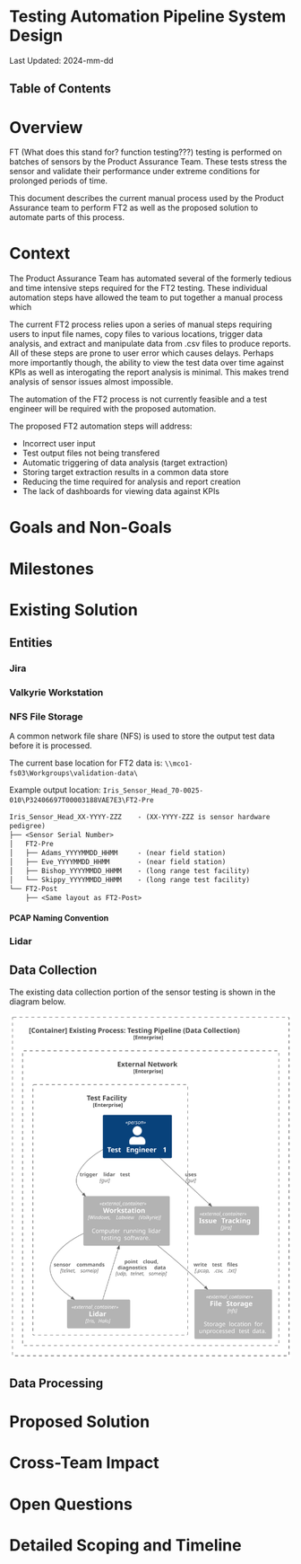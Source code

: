 # Testing Automation Pipeline System Design

Last Updated: 2024-mm-dd

## Table of Contents

<!-- mdformat-toc start --slug=github --no-anchors --maxlevel=6 --minlevel=2 -->

<!-- mdformat-toc end -->

<!-- https://www.freecodecamp.org/news/how-to-write-a-good-software-design-document-66fcf019569c/ -->

# Overview

<!--
A high level summary that every engineer at the company should understand and use to decide if it’s useful for them to read the rest of the doc. It should be 3 paragraphs max.
-->

FT (What does this stand for? function testing???) testing is performed on batches of sensors by the Product Assurance Team.
These tests stress the sensor and validate their performance under extreme conditions for prolonged periods of time.

This document describes the current manual process used by the Product Assurance team to perform FT2 as well as the proposed solution to automate parts of this process. 

# Context

<!-- 
A description of the problem at hand, why this project is necessary, what people need to know to assess this project, and how it fits into the technical strategy, product strategy, or the team’s quarterly goals.
-->

The Product Assurance Team has automated several of the formerly tedious and time intensive steps required for the FT2 testing.
These individual automation steps have allowed the team to put together a manual process which 

The current FT2 process relies upon a series of manual steps requiring users to input file names, copy files to various locations, trigger data analysis, and extract and manipulate data from .csv files to produce reports. 
All of these steps are prone to user error which causes delays.
Perhaps more importantly though, the ability to view the test data over time against KPIs as well as interogating the report analysis is minimal. This makes trend analysis of sensor issues almost impossible.

The automation of the FT2 process is not currently feasible and a test engineer will be required with the proposed automation.

The proposed FT2 automation steps will address:
- Incorrect user input
- Test output files not being transfered
- Automatic triggering of data analysis (target extraction)
- Storing target extraction results in a common data store
- Reducing the time required for analysis and report creation
- The lack of dashboards for viewing data against KPIs


# Goals and Non-Goals

<!--
The Goals section should:

    describe the user-driven impact of your project — where your user might be another engineering team or even another technical system
    specify how to measure success using metrics — bonus points if you can link to a dashboard that tracks those metrics

Non-Goals are equally important to describe which problems you won’t be fixing so everyone is on the same page.
-->

# Milestones

<!-- 
A list of measurable checkpoints, so your PM and your manager’s manager can skim it and know roughly when different parts of the project will be done. I encourage you to break the project down into major user-facing milestones if the project is more than 1 month long.

Use calendar dates so you take into account unrelated delays, vacations, meetings, and so on. It should look something like this:

Start Date: June 7, 2018
Milestone 1 — New system MVP running in dark-mode: June 28, 2018
Milestone 2 - Retire old system: July 4th, 2018
End Date: Add feature X, Y, Z to new system: July 14th, 2018

Add an [Update] subsection here if the ETA of some of these milestone changes, so the stakeholders can easily see the most up-to-date estimates.
-->

# Existing Solution

## Entities

### Jira

### Valkyrie Workstation

### NFS File Storage

A common network file share (NFS) is used to store the output test data before it is processed.

The current base location for FT2 data is: `\\mco1-fs03\Workgroups\validation-data\`

Example output location: `Iris_Sensor_Head_70-0025-010\P32406697T00003188VAE7E3\FT2-Pre`

```
Iris_Sensor_Head_XX-YYYY-ZZZ    - (XX-YYYY-ZZZ is sensor hardware pedigree) 
├── <Sensor Serial Number> 
│   FT2-Pre
│   ├── Adams_YYYYMMDD_HHMM     - (near field station)
│   ├── Eve_YYYYMMDD_HHMM       - (near field station)
│   ├── Bishop_YYYYMMDD_HHMM    - (long range test facility)
│   └── Skippy_YYYYMMDD_HHMM    - (long range test facility)
└── FT2-Post
    ├── <Same layout as FT2-Post>
```

#### PCAP Naming Convention



### Lidar

## Data Collection

The existing data collection portion of the sensor testing is shown in the diagram below.

![system_context_diagram](architecture/views/container_diagram_existing_data_collection.svg)

## Data Processing

<!-- 
In addition to describing the current implementation, you should also walk through a high level example flow to illustrate how users interact with this system and/or how data flow through it.

A user story is a great way to frame this. Keep in mind that your system might have different types of users with different use cases.
-->



# Proposed Solution

<!--
Some people call this the Technical Architecture section. Again, try to walk through a user story to concretize this. Feel free to include many sub-sections and diagrams.

Provide a big picture first, then fill in lots of details. Aim for a world where you can write this, then take a vacation on some deserted island, and another engineer on the team can just read it and implement the solution as you described.
Alternative Solutions

What else did you consider when coming up with the solution above? What are the pros and cons of the alternatives? Have you considered buying a 3rd-party solution — or using an open source one — that solves this problem as opposed to building your own?
Testability, Monitoring and Alerting

I like including this section, because people often treat this as an afterthought or skip it all together, and it almost always comes back to bite them later when things break and they have no idea how or why.
-->

# Cross-Team Impact

<!--
How will this increase on call and dev-ops burden?
How much money will it cost?
Does it cause any latency regression to the system?
Does it expose any security vulnerabilities?
What are some negative consequences and side effects?
How might the support team communicate this to the customers?
-->

# Open Questions

<!--
Any open issues that you aren’t sure about, contentious decisions that you’d like readers to weigh in on, suggested future work, and so on. A tongue-in-cheek name for this section is the “known unknowns”.
-->

# Detailed Scoping and Timeline

<!--
This section is mostly going to be read only by the engineers working on this project, their tech leads, and their managers. Hence this section is at the end of the doc.

Essentially, this is the breakdown of how and when you plan on executing each part of the project. There’s a lot that goes into scoping accurately, so you can read this post to learn more about scoping.

I tend to also treat this section of the design doc as an ongoing project task tracker, so I update this whenever my scoping estimate changes. But that’s more of a personal preference.
-->